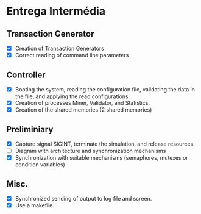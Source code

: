 # Entrega Intermédia

## Transaction Generator
- [X] Creation of Transaction Generators
- [X] Correct reading of command line parameters

## Controller
- [X] Booting the system, reading the configuration file, validating the data in the file, and applying the read configurations.
- [X] Creation of processes Miner, Validator, and Statistics.
- [X] Creation of the shared memories (2 shared memories)

## Preliminiary
- [X] Capture signal SIGINT, terminate the simulation, and release resources. 
- [ ] Diagram with architecture and synchronization mechanisms
- [X] Synchronization with suitable mechanisms (semaphores, mutexes or condition variables)

## Misc.
- [X] Synchronized sending of output to log file and screen.
- [X] Use a makefile.
